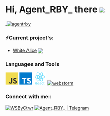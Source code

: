 # Hi, Agent_RBY_ there <img src="https://raw.githubusercontent.com/MartinHeinz/MartinHeinz/master/wave.gif" width="30px"> 


<a href="https://github.com/AgentRBY" rel="noreferrer" target="blank"><p>&nbsp;<img align="center" src="https://github-readme-stats.vercel.app/api?username=agentrby&show_icons=true&theme=default&locale=en" alt="agentrby" /></p></a>

### **⚡Current project's:** 
- [White Alice](https://github.com/AgentRBY/WhiteAlice) <a href="https://github.com/AgentRBY/WhiteAlice" rel="noreferrer" target="blank"><img align="center" src="https://emojipedia-us.s3.dualstack.us-west-1.amazonaws.com/thumbs/120/microsoft/310/robot_1f916.png" width="20px" /></a>
### Languages and Tools
<p align="left">
  <a href="https://developer.mozilla.org/en-US/docs/Web/JavaScript" rel="noreferrer" target="blank"><img alt="javascript" height="40" src="https://raw.githubusercontent.com/devicons/devicon/master/icons/javascript/javascript-original.svg" width="40" /></a>
  <a href="https://www.typescriptlang.org/" rel="noreferrer" target="blank"><img alt="typescript" height="40" src="https://raw.githubusercontent.com/devicons/devicon/master/icons/typescript/typescript-original.svg" width="40" /></a>
  <a href="https://reactjs.org/" rel="noreferrer" target="blank"><img
    alt="react" height="40" src="https://raw.githubusercontent.com/devicons/devicon/master/icons/react/react-original-wordmark.svg" width="40" /></a>
  <a href="https://www.jetbrains.com/ru-ru/webstorm/" rel="noreferrer" target="blank"><img alt="webstorm" height="40" src="https://cdn.jsdelivr.net/npm/simple-icons@3.4.1/icons/webstorm.svg" width="40" /></a>
</p>

### Connect with me::
<p align="left">
  <a href="https://discord.gg/WSByCtwr" target="blank"><img align="center" src="https://raw.githubusercontent.com/rahuldkjain/github-profile-readme-generator/master/src/images/icons/Social/discord.svg" alt="WSByCtwr" height="30" width="40" /></a>
  <a href="https://t.me/AgentRBY" target="blank"><img align="center" alt="Agent_RBY_ | Telegram" width="22px" src="https://cdn.jsdelivr.net/npm/simple-icons@3.7.0/icons/telegram.svg"/></a>
</p>
